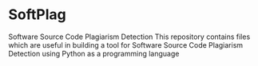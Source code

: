 # SoftPlag
Software Source Code Plagiarism Detection
This repository contains files which are useful in building a tool for Software Source Code Plagiarism Detection using Python as a programming language

